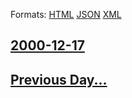 
Formats: [HTML](2000/12/17/index.html)  [JSON](2000/12/17/index.json)  [XML](2000/12/17/index.xml)  

## [2000-12-17](/news/2000/12/17/index.md)

## [Previous Day...](/news/2000/12/16/index.md)

